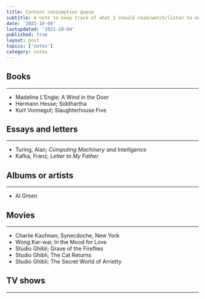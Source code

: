 ```yaml
---
title: Content consumption queue
subtitle: A note to keep track of what I should read/watch/listen to next
date: '2021-10-04'
lastupdated: '2021-10-04'
published: true
layout: post
topics: ['notes']
category: notes
---
```


## Books
--- 

- Madeline L'Engle; A Wind in the Door
- Hermann Hesse; Siddhartha
- Kurt Vonnegut; Slaughterhouse Five


## Essays and letters
--- 
- Turing, Alan; *Computing Machinery and Intelligence*
- Kafka, Franz; *Letter to My Father*


## Albums or artists
---

- Al Green


## Movies
---

- Charlie Kaufman; Synecdoche, New York
- Wong Kar-wai; In the Mood for Love
- Studio Ghibli; Grave of the Fireflies
- Studio Ghibli; The Cat Returns
- Studio Ghibli; The Secret World of Arrietty


## TV shows
--- 



